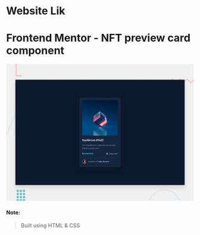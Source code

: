#  Website Lik

# Frontend Mentor - NFT preview card component

![Design preview for the NFT preview card component coding challenge](./design/desktop-preview.jpg)


#### Note:
> Built using HTML & CSS
